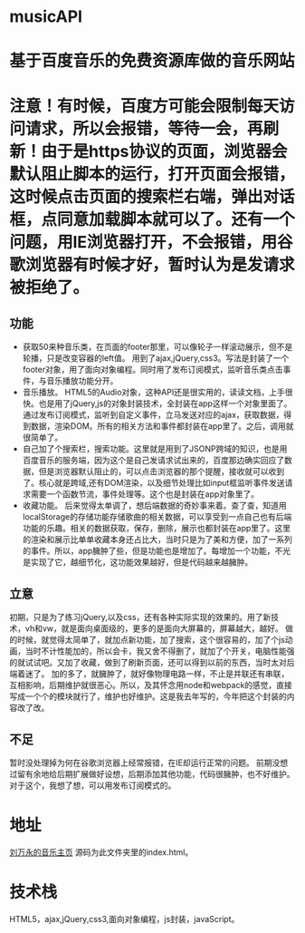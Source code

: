 # musicAPI
# 基于百度音乐的免费资源库做的音乐网站
# 注意！有时候，百度方可能会限制每天访问请求，所以会报错，等待一会，再刷新！由于是https协议的页面，浏览器会默认阻止脚本的运行，打开页面会报错，这时候点击页面的搜索栏右端，弹出对话框，点同意加载脚本就可以了。还有一个问题，用IE浏览器打开，不会报错，用谷歌浏览器有时候才好，暂时认为是发请求被拒绝了。
## 功能
- 获取50来种音乐类，在页面的footer那里，可以像轮子一样滚动展示，但不是轮播，只是改变容器的left值。
用到了ajax,jQuery,css3。写法是封装了一个footer对象，用了面向对象编程。同时用了发布订阅模式，监听音乐类点击事件，与音乐播放功能分开。
- 音乐播放。
HTML5的Audio对象，这种API还是很实用的，读读文档，上手很快。也是用了jQuery,js的对象封装技术，全封装在app这样一个对象里面了。通过发布订阅模式，监听到自定义事件，立马发送对应的ajax，获取数据，得到数据，渲染DOM。所有的相关方法和事件都封装在app里了。之后，调用就很简单了。
- 自己加了个搜索栏，搜索功能。这里就是用到了JSONP跨域的知识，也是用百度音乐的服务端，因为这个是自己发请求试出来的，百度那边确实回应了数据，但是浏览器默认阻止的，可以点击浏览器的那个提醒，接收就可以收到了。核心就是跨域,还有DOM渲染，以及细节处理比如input框监听事件发送请求需要一个函数节流，事件处理等。这个也是封装在app对象里了。
- 收藏功能。
后来觉得太单调了，想后端数据的奇妙事来着。查了查，知道用localStorage的存储功能存储歌曲的相关数据，可以享受到一点自己也有后端功能的乐趣。相关的数据获取，保存，删除，展示也都封装在app里了。这里的渲染和展示比单单收藏本身还占比大，当时只是为了美和方便，加了一系列的事件。所以，app臃肿了些，但是功能也是增加了。每增加一个功能，不光是实现了它，越细节化，这功能效果越好，但是代码越来越臃肿。
## 立意
初期，只是为了练习jQuery,以及css，还有各种实际实现的效果的。用了新技术，vh和vw，就是面向桌面级的，更多的是面向大屏幕的，屏幕越大，越好。
做的时候，就觉得太简单了，就加点新功能，加了搜索，这个很容易的，加了个js动画，当时不计性能加的，所以会卡，我又舍不得删了，就加了个开关，电脑性能强的就试试吧。又加了收藏，做到了刷新页面，还可以得到以前的东西，当时太对后端着迷了。
加的多了，就臃肿了，就好像物理电路一样，不止是并联还有串联，互相影响，后期维护就很恶心。所以，及其怀念用node和webpack的感觉，直接写成一个个的模块就行了，维护也好维护。这是我去年写的，今年把这个封装的内容改了改。
## 不足
暂时没处理掉为何在谷歌浏览器上经常报错，在IE却运行正常的问题。
前期没想过留有余地给后期扩展做好设想，后期添加其他功能，代码很臃肿，也不好维护。对于这个，我想了想，可以用发布订阅模式的。
# 地址
[刘万永的音乐主页](https://liuwanyong2017.github.io/musicA/)
源码为此文件夹里的index.html。
# 技术栈
HTML5，ajax,jQuery,css3,面向对象编程，js封装，javaScript。
